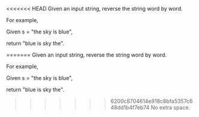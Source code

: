 <<<<<<< HEAD
Given an input string, reverse the string word by word.

For example,

Given s = "the sky is blue",

return "blue is sky the".

=======
Given an input string, reverse the string word by word.

For example,

Given s = "the sky is blue",

return "blue is sky the".

>>>>>>> 6200c8704614e918c8bfa5357c648dd1b4f7eb74
No extra space.